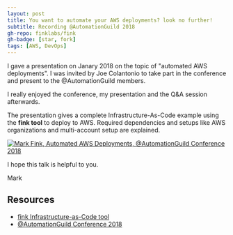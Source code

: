 ```yaml
---
layout: post
title: You want to automate your AWS deployments? look no further!
subtitle: Recording @AutomationGuild 2018
gh-repo: finklabs/fink
gh-badge: [star, fork]
tags: [AWS, DevOps]
---
```


I gave a presentation on Janary 2018 on the topic of "automated AWS deployments". I was invited by Joe Colantonio to take part in the conference and present to the @AutomationGuild members.

I really enjoyed the conference, my presentation and the Q&A session afterwards.

The presentation gives a complete Infrastructure-As-Code example using the **fink tool** to deploy to AWS. Required dependencies and setups like AWS organizations and multi-account setup are explained.


[![Mark Fink, Automated AWS Deployments, @AutomationGuild Conference 2018](https://img.youtube.com/vi/D-HbIV7WPxo/0.jpg)](https://www.youtube.com/watch?v=D-HbIV7WPxo)


I hope this talk is helpful to you.

Mark


## Resources

* [fink Infrastructure-as-Code tool](https://github.com/finklabs/fink)
* [@AutomationGuild Conference 2018](https://automationguild.com/)
